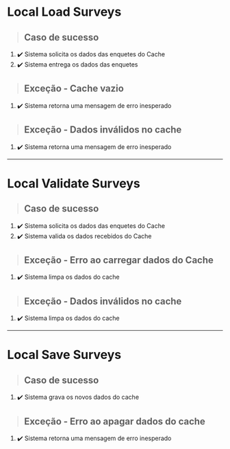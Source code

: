 # Local Load Surveys

> ## Caso de sucesso
1. ✔️ Sistema solicita os dados das enquetes do Cache
2. ✔️ Sistema entrega os dados das enquetes

> ## Exceção - Cache vazio
1. ✔️ Sistema retorna uma mensagem de erro inesperado

> ## Exceção - Dados inválidos no cache
1. ✔️ Sistema retorna uma mensagem de erro inesperado

---  

# Local Validate Surveys

> ## Caso de sucesso
1. ✔️ Sistema solicita os dados das enquetes do Cache
2. ✔️ Sistema valida os dados recebidos do Cache

> ## Exceção - Erro ao carregar dados do Cache
1. ✔️ Sistema limpa os dados do cache

> ## Exceção - Dados inválidos no cache
1. ✔️ Sistema limpa os dados do cache

---

# Local Save Surveys

> ## Caso de sucesso
1. ✔️ Sistema grava os novos dados do cache

> ## Exceção - Erro ao apagar dados do cache
1. ✔️ Sistema retorna uma mensagem de erro inesperado
